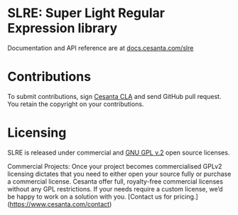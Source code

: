 SLRE: Super Light Regular Expression library
============================================

Documentation and API reference are at
[docs.cesanta.com/slre](https://docs.cesanta.com/slre)

# Contributions

To submit contributions, sign
[Cesanta CLA](https://docs.cesanta.com/contributors_la.shtml)
and send GitHub pull request. You retain the copyright on your contributions.

# Licensing

SLRE is released under commercial and
[GNU GPL v.2](http://www.gnu.org/licenses/old-licenses/gpl-2.0.html)
open source licenses.

Commercial Projects:
Once your project becomes commercialised GPLv2 licensing dictates that you need to either open your source fully or purchase a commercial license. Cesanta offer full, royalty-free commercial licenses without any GPL restrictions. If your needs require a custom license, we’d be happy to work on a solution with you. [Contact us for pricing.] (https://www.cesanta.com/contact)

